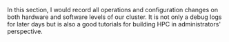 In this section, I would record all operations and configuration changes on both hardware and software levels of our cluster. It is not only a debug logs for later days but is also a good tutorials for building HPC in administrators' perspective. 